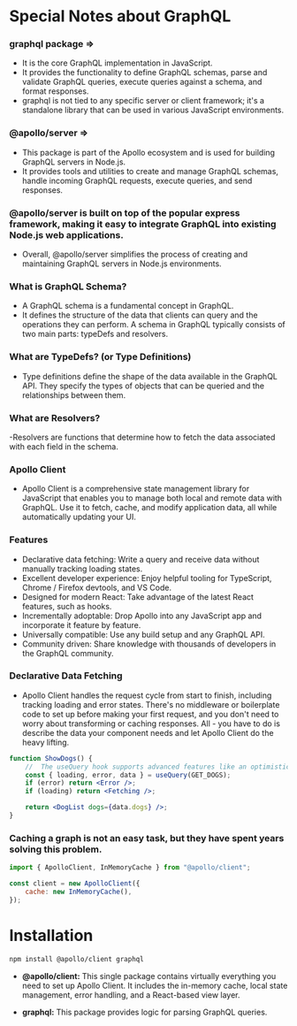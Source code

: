 # Special Notes about GraphQL

### graphql package =>

- It is the core GraphQL implementation in JavaScript.
- It provides the functionality to define GraphQL schemas, parse and validate GraphQL queries, execute queries against a schema, and format responses.
- graphql is not tied to any specific server or client framework; it's a standalone library that can be used in various JavaScript environments.

### @apollo/server =>

- This package is part of the Apollo ecosystem and is used for building GraphQL servers in Node.js.
- It provides tools and utilities to create and manage GraphQL schemas, handle incoming GraphQL requests, execute queries, and send responses.

### @apollo/server is built on top of the popular express framework, making it easy to integrate GraphQL into existing Node.js web applications.

- Overall, @apollo/server simplifies the process of creating and maintaining GraphQL servers in Node.js environments.

### What is GraphQL Schema?

- A GraphQL schema is a fundamental concept in GraphQL.
- It defines the structure of the data that clients can query and the operations they can perform. A schema in GraphQL typically consists of two main parts: typeDefs and resolvers.

### What are TypeDefs? (or Type Definitions)

- Type definitions define the shape of the data available in the GraphQL API. They specify the types of objects that can be queried and the relationships between them.

### What are Resolvers?

-Resolvers are functions that determine how to fetch the data associated with each field in the schema.

### Apollo Client

- Apollo Client is a comprehensive state management library for JavaScript that enables you to manage both local and remote data with GraphQL. Use it to fetch, cache, and modify application data, all while automatically updating your UI.

### Features
- Declarative data fetching: Write a query and receive data without manually tracking loading states.
- Excellent developer experience: Enjoy helpful tooling for TypeScript, Chrome / Firefox devtools, and VS Code.
- Designed for modern React: Take advantage of the latest React features, such as hooks.
- Incrementally adoptable: Drop Apollo into any JavaScript app and incorporate it feature by feature.
- Universally compatible: Use any build setup and any GraphQL API.
- Community driven: Share knowledge with thousands of developers in the GraphQL community.

### Declarative Data Fetching
- Apollo Client handles the request cycle from start to finish, including tracking loading and error states. There's no middleware or boilerplate code to set up before making your first request, and you don't need to worry about transforming or caching responses. All - you have to do is describe the data your component needs and let Apollo Client do the heavy lifting.

```jsx
function ShowDogs() {
	//  The useQuery hook supports advanced features like an optimistic UI, refetching, and pagination.
	const { loading, error, data } = useQuery(GET_DOGS);
	if (error) return <Error />;
	if (loading) return <Fetching />;

	return <DogList dogs={data.dogs} />;
}
```

### Caching a graph is not an easy task, but they have spent years solving this problem.
```jsx
import { ApolloClient, InMemoryCache } from "@apollo/client";

const client = new ApolloClient({
	cache: new InMemoryCache(),
});
```

# Installation
```bash
npm install @apollo/client graphql
```

- **@apollo/client:** This single package contains virtually everything you need to set up Apollo Client. It includes the in-memory cache, local state management, error handling, and a React-based view layer.

- **graphql:** This package provides logic for parsing GraphQL queries.










